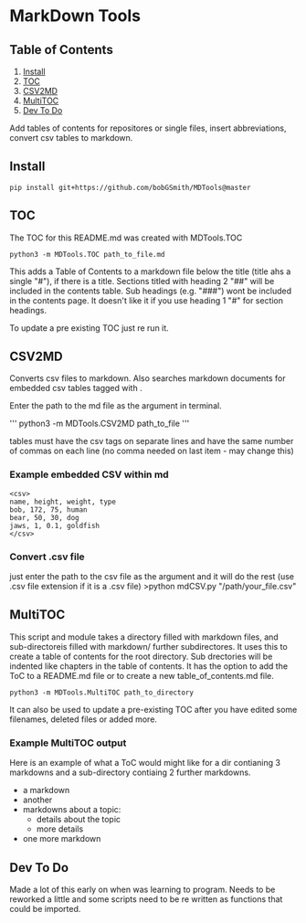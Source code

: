 # MarkDown Tools 
## Table of Contents
1. [Install ](#1)
2. [TOC](#2)
3. [CSV2MD ](#3)
4. [MultiTOC ](#4)
5. [Dev To Do ](#5)


Add tables of contents for repositores or single files, insert abbreviations, convert csv tables to markdown. 


## Install <a name = 1></a>

```
pip install git+https://github.com/bobGSmith/MDTools@master
```

## TOC<a name = 2></a>

The TOC for this README.md was created with MDTools.TOC

```
python3 -m MDTools.TOC path_to_file.md
```

This adds a Table of Contents to a markdown file below the title (title ahs a single "#"), if there is a title. Sections titled with heading 2 "##" will be included in the contents table. Sub headings (e.g. "###") wont be included in the contents page. It doesn't like it if you use heading 1 "#" for section headings.

To update a pre existing TOC just re run it.

## CSV2MD <a name = 3></a>
Converts csv files to markdown. Also searches markdown documents for embedded csv tables tagged with <csv> </csv>. 

Enter the path to the md file as the argument in terminal. 
	
'''
python3 -m MDTools.CSV2MD path_to_file
'''

tables must have the csv tags on separate lines and have the same number of commas on each line (no comma needed on last item - may change this) 

### Example embedded CSV within md

	<csv>  
	name, height, weight, type   	
	bob, 172, 75, human   
	bear, 50, 30, dog   
	jaws, 1, 0.1, goldfish   
	</csv>  

### Convert .csv file
just enter the path to the csv file as the argument and it will do the rest (use .csv file extension if it is a .csv file)
	>python mdCSV.py "/path/your_file.csv"

## MultiTOC <a name = 4></a>
This script and module takes a directory filled with markdown files, and sub-directoreis filled with markdown/ further subdirectores. It uses this to create a table of contents for the root directory. Sub drectories will be indented like chapters in the table of contents. It has the option to add the ToC to a README.md file or to create a new table_of_contents.md file. 

```
python3 -m MDTools.MultiTOC path_to_directory
```

It can also be used to update a pre-existing TOC after you have edited some filenames, deleted files or added more.

### Example MultiTOC output 
Here is an example of what a ToC would might like for a dir contianing 3 markdowns and a sub-directory contiaing 2 further markdowns. 

 
* a markdown
* another
* markdowns about a topic:
  * details about the topic
  * more details
* one more markdown

## Dev To Do <a name = 5></a>
Made a lot of this early on when  was learning to program. Needs to be reworked a little and some scripts need to be re written as functions that could be imported.  
